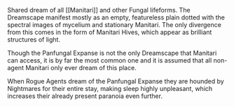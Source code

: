 Shared dream of all [[Manitari]] and other Fungal lifeforms. The Dreamscape manifest mostly as an empty, featureless plain dotted with the spectral images of mycelium and stationary Manitari. The only divergence from this comes in the form of Manitari Hives, which appear as brilliant structures of light.

Though the Panfungal Expanse is not the only Dreamscape that Manitari can access, it is by far the most common one and it is assumed that all non-agent Manitari only ever dream of this place.

When Rogue Agents dream of the Panfungal Expanse they are hounded by Nightmares for their entire stay, making sleep highly unpleasant, which increases their already present paranoia even further.


